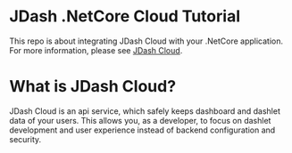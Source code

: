 # JDash .NetCore Cloud Tutorial
This repo is about integrating JDash Cloud with your .NetCore application.
For more information, please see [JDash Cloud](http://doc.jdash.io/backend/jdash-cloud/).

# What is JDash Cloud?
JDash Cloud is an api service, which safely keeps dashboard and dashlet data of your users. This allows you, as a developer, to focus on dashlet development and user experience instead of backend configuration and security.

